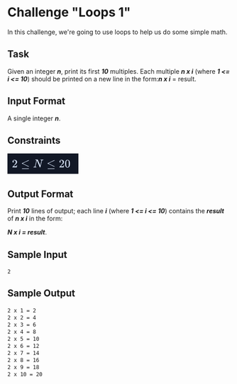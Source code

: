# Challenge "Loops 1"

In this challenge, we're going to use loops to help us do some simple math.

## Task

Given an integer **_n_**, print its first **_10_** multiples. Each 
multiple **_n x i_** (where **_1 <= i <= 10_**) should be printed 
on a new line in the form:**_n x i_** = result.

## Input Format

A single integer **_n_**.

## Constraints

![2 <= n <= 20](/docs/_images/img.png)

## Output Format

Print **_10_** lines of output; each line **_i_** (where **_1 <= i <= 10_**) 
contains the **_result_** of **_n x i_** in the form:

**_N x i = result_**.

## Sample Input

```
2
```

## Sample Output

```
2 x 1 = 2
2 x 2 = 4
2 x 3 = 6
2 x 4 = 8
2 x 5 = 10
2 x 6 = 12
2 x 7 = 14
2 x 8 = 16
2 x 9 = 18
2 x 10 = 20
```

